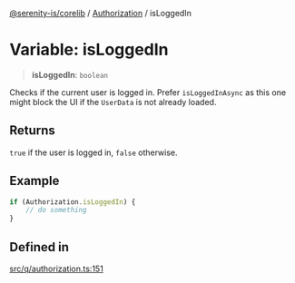 [@serenity-is/corelib](../../../README.md) / [Authorization](../README.md) / isLoggedIn

# Variable: isLoggedIn

> **isLoggedIn**: `boolean`

Checks if the current user is logged in. Prefer `isLoggedInAsync` as this one might block the UI if the `UserData`
is not already loaded.

## Returns

`true` if the user is logged in, `false` otherwise.

## Example

```ts
if (Authorization.isLoggedIn) {
    // do something
}
```

## Defined in

[src/q/authorization.ts:151](https://github.com/serenity-is/serenity/blob/master/packages/corelib/src/q/authorization.ts#L151)
